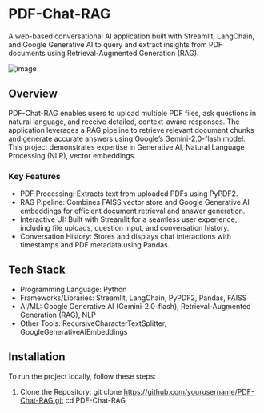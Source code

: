 # PDF-Chat-RAG

A web-based conversational AI application built with Streamlit, LangChain, and Google Generative AI to query and extract insights from PDF documents using Retrieval-Augmented Generation (RAG).

![image](https://github.com/user-attachments/assets/4bbcafe4-04d3-4f34-b08f-5e1865607dd8)

## Overview

PDF-Chat-RAG enables users to upload multiple PDF files, ask questions in natural language, and receive detailed, context-aware responses. The application leverages a RAG pipeline to retrieve relevant document chunks and generate accurate answers using Google’s Gemini-2.0-flash model. This project demonstrates expertise in Generative AI, Natural Language Processing (NLP), vector embeddings.

### Key Features
- PDF Processing: Extracts text from uploaded PDFs using PyPDF2.
- RAG Pipeline: Combines FAISS vector store and Google Generative AI embeddings for efficient document retrieval and answer generation.
- Interactive UI: Built with Streamlit for a seamless user experience, including file uploads, question input, and conversation history.
- Conversation History: Stores and displays chat interactions with timestamps and PDF metadata using Pandas.

## Tech Stack
- Programming Language: Python
- Frameworks/Libraries: Streamlit, LangChain, PyPDF2, Pandas, FAISS
- AI/ML: Google Generative AI (Gemini-2.0-flash), Retrieval-Augmented Generation (RAG), NLP
- Other Tools: RecursiveCharacterTextSplitter, GoogleGenerativeAIEmbeddings

## Installation

To run the project locally, follow these steps:

1. Clone the Repository:
   git clone https://github.com/yourusername/PDF-Chat-RAG.git
   cd PDF-Chat-RAG
